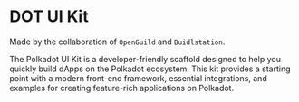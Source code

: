 # DOT UI Kit

Made by the collaboration of `OpenGuild` and `Buidlstation`. 

The Polkadot UI Kit is a developer-friendly scaffold designed to help you quickly build dApps on the Polkadot ecosystem. This kit provides a starting point with a modern front-end framework, essential integrations, and examples for creating feature-rich applications on Polkadot.


